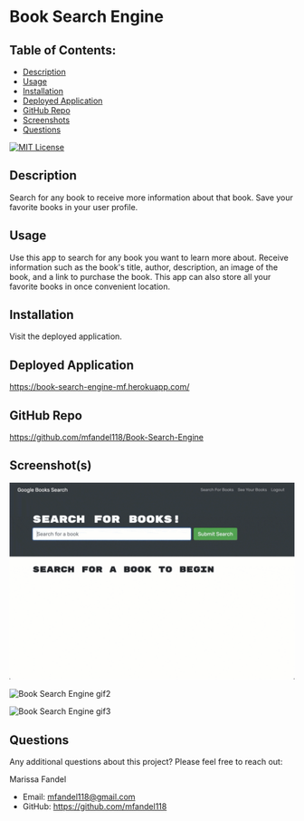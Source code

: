 # Book Search Engine

## Table of Contents:

- [Description](#description)
- [Usage](#usage)
- [Installation](#installation)
- [Deployed Application](#deployed-application)
- [GitHub Repo](#github-repo)
- [Screenshots](#screenshots)
- [Questions](#questions)

[![MIT License](https://img.shields.io/badge/License-MIT-blue.svg)](https://opensource.org/licenses/)

## Description

Search for any book to receive more information about that book. Save your favorite books in your user profile.

## Usage

Use this app to search for any book you want to learn more about. Receive information such as the book's title, author, description, an image of the book, and a link to purchase the book. This app can also store all your favorite books in once convenient location.

## Installation

Visit the deployed application.

## Deployed Application

https://book-search-engine-mf.herokuapp.com/

## GitHub Repo

https://github.com/mfandel118/Book-Search-Engine

## Screenshot(s)

![Book Search Engine gif](./assets/21-mern-homework-demo-01.gif)

![Book Search Engine gif2](./assets/21-mern-homework-demo-02.gif)

![Book Search Engine gif3](./assets/21-mern-homework-demo-03.gif)

## Questions

Any additional questions about this project? Please feel free to reach out:

Marissa Fandel

- Email: mfandel118@gmail.com
- GitHub: https://github.com/mfandel118
